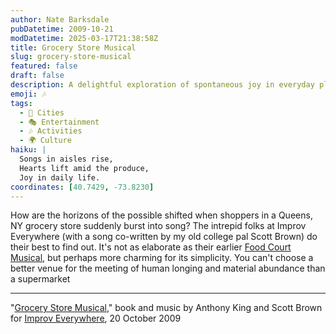 ```yaml
---
author: Nate Barksdale
pubDatetime: 2009-10-21
modDatetime: 2025-03-17T21:38:58Z
title: Grocery Store Musical
slug: grocery-store-musical
featured: false
draft: false
description: A delightful exploration of spontaneous joy in everyday places, exemplified by Improv Everywhere's charming "Grocery Store Musical" in Queens, NY.
emoji: 🎶
tags:
  - 🌆 Cities
  - 🎭 Entertainment
  - 🎶 Activities
  - 🌍 Culture
haiku: |
  Songs in aisles rise,  
  Hearts lift amid the produce,  
  Joy in daily life.
coordinates: [40.7429, -73.8230]
---
```


How are the horizons of the possible shifted when shoppers in a Queens, NY grocery store suddenly burst into song? The intrepid folks at Improv Everywhere (with a song co-written by my old college pal Scott Brown) do their best to find out. It's not as elaborate as their earlier [Food Court Musical](http://improveverywhere.com/2008/03/09/food-court-musical/), but perhaps more charming for its simplicity. You can't choose a better venue for the meeting of human longing and material abundance than a supermarket

---

"[Grocery Store Musical](http://improveverywhere.com/2009/10/20/grocery-store-musical/)," book and music by Anthony King and Scott Brown for [Improv Everywhere](http://improveverywhere.com/2009/10/20/grocery-store-musical/), 20 October 2009

